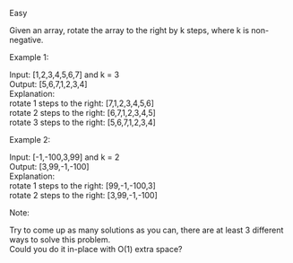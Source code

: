 Easy

Given an array, rotate the array to the right by k steps, where k is non-negative.

Example 1:

Input: [1,2,3,4,5,6,7] and k = 3  
Output: [5,6,7,1,2,3,4]  
Explanation:  
rotate 1 steps to the right: [7,1,2,3,4,5,6]  
rotate 2 steps to the right: [6,7,1,2,3,4,5]  
rotate 3 steps to the right: [5,6,7,1,2,3,4]

Example 2:

Input: [-1,-100,3,99] and k = 2  
Output: [3,99,-1,-100]  
Explanation:   
rotate 1 steps to the right: [99,-1,-100,3]  
rotate 2 steps to the right: [3,99,-1,-100]

Note:

Try to come up as many solutions as you can, there are at least 3 different ways to solve this problem.  
Could you do it in-place with O(1) extra space?
